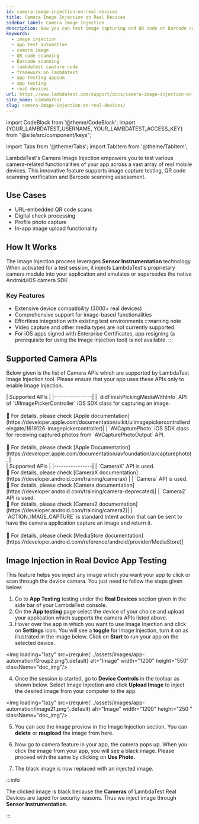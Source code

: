 ```yaml
---
id: camera-image-injection-on-real-devices
title: Camera Image Injection on Real Devices
sidebar_label: Camera Image Injection
description: Now you can test image capturing and QR code or Barcode scanning in your app on LambdaTest Real Device Cloud Platform with 3000+ real mobile devices.
keywords:
  - image injection
  - app test automation
  - camera image
  - QR code scanning
  - Barcode scanning
  - lambdatest capture code
  - framework on lambdatest
  - app testing appium
  - app testing
  - real devices
url: https://www.lambdatest.com/support/docs/camera-image-injection-on-real-devices/
site_name: LambdaTest
slug: camera-image-injection-on-real-devices/
---
```


import CodeBlock from '@theme/CodeBlock';
import {YOUR_LAMBDATEST_USERNAME, YOUR_LAMBDATEST_ACCESS_KEY} from "@site/src/component/keys";

import Tabs from '@theme/Tabs';
import TabItem from '@theme/TabItem';

<script type="application/ld+json"
      dangerouslySetInnerHTML={{ __html: JSON.stringify({
       "@context": "https://schema.org",
        "@type": "BreadcrumbList",
        "itemListElement": [{
          "@type": "ListItem",
          "position": 1,
          "name": "Home",
          "item": "https://www.lambdatest.com"
        },{
          "@type": "ListItem",
          "position": 2,
          "name": "Support",
          "item": "https://www.lambdatest.com/support/docs/"
        },{
          "@type": "ListItem",
          "position": 3,
          "name": "Camera Image Injection on Real Devices",
          "item": "https://www.lambdatest.com/support/docs/camera-image-injection-on-real-devices/"
        }]
      })
    }}
></script>

LambdaTest's Camera Image Injection empowers you to test various camera-related functionalities of your app across a vast array of real mobile devices. This innovative feature supports image capture testing, QR code scanning verification and Barcode scanning assessment.

## Use Cases

- URL-embedded QR code scans
- Digital check processing
- Profile photo capture
- In-app image upload functionality

## How It Works

The Image Injection process leverages **Sensor Instrumentation** technology. When activated for a test session, it injects LambdaTest's proprietary camera module into your application and emulates or supersedes the native Android/iOS camera SDK

### Key Features

- Extensive device compatibility (3000+ real devices)
- Comprehensive support for image-based functionalities
- Effortless integration with existing test environments
:::warning note
- Video capture and other media types are not currently supported.
- For iOS apps signed with Enterprise Certificates, app resigning (a prerequisite for using the Image Injection tool) is not available.
:::

## Supported Camera APIs

Below given is the list of Camera APIs which are supported by LambdaTest Image Injection tool. Please ensure that your app uses these APIs only to enable Image Injection.

<Tabs className="docs__val">

<TabItem value="bash" label="iOS >= version 13" default>

  <div className="lambdatest__codeblock">
    | Supported APIs |
    |----------------|
    | `didFinishPickingMediaWithInfo` API of `UIImagePickerController` iOS SDK class for capturing an image. <br /><br /> 📕 For details, please check [Apple documentation](https://developer.apple.com/documentation/uikit/uiimagepickercontrollerdelegate/1619126-imagepickercontroller)|
    | `AVCapturePhoto` iOS SDK class for receiving captured photos from `AVCapturePhotoOutput` API. <br /><br />📕 For details, please check [Apple Documentation](https://developer.apple.com/documentation/avfoundation/avcapturephoto).  |
  </div>

</TabItem>

<TabItem value="powershell" label="Android >= version 9" default>

  <div className="lambdatest__codeblock">
    | Supported APIs |
    |----------------|
    | `CameraX` API is used. <br />📕 For details, please check [CameraX documentation](https://developer.android.com/training/camerax) |
    | `Camera` API is used. <br />📕 For details, please check [Camera documentation](https://developer.android.com/training/camera-deprecated)|
    | `Camera2` API is used. <br />📕 For details, please check [Camera2 documentation](https://developer.android.com/training/camera2)|
    | `ACTION_IMAGE_CAPTURE` is standard Intent action that can be sent to have the camera application capture an image and return it. <br /><br />📕 For details, please check [MediaStore documentation](https://developer.android.com/reference/android/provider/MediaStore)|
  </div>

</TabItem>
</Tabs>

## Image Injection in Real Device App Testing

This feature helps you inject any image which you want your app to click or scan through the device camera. You just need to follow the steps given below:

1. Go to **App Testing** testing under the **Real Devices** section given in the side bar of your LambdaTest console.
2. On the **App testing** page select the device of your choice and upload your application which supports the camera APIs listed above.
3. Hover over the app in which you want to use Image Injection and click on **Settings** icon. You will see a **toggle** for Image Injection, turn it on as illustrated in the image below. Click on **Start** to run your app on the selected device.

<img loading="lazy" src={require('../assets/images/app-automation/Group2.png').default} alt="Image" width="1200" height="550" className="doc_img"/>

4. Once the session is started, go to **Device Controls** in the toolbar as shown below. Select Image Injection and click **Upload Image** to inject the desired image from your computer to the app.

<img loading="lazy" src={require('../assets/images/app-automation/image21.png').default} alt="Image" width="1200" height="250
" className="doc_img"/>

5. You can see the image preview in the Image Injection section. You can **delete** or **reupload** the image from here.

6. Now go to camera feature in your app, the camera pops up. When you click the image from your app, you will see a black image. Please proceed with the same by clicking on **Use Photo**. 

7. The black image is now replaced with an injected image.

:::info

The clicked image is black because the **Cameras** of LambdaTest Real Devices are taped for security reasons. Thus we inject image through **Sensor Instrumentation**.

:::
